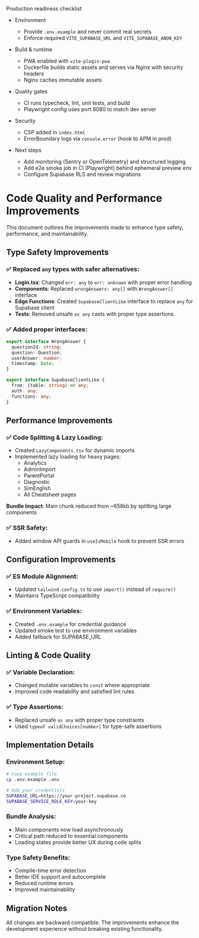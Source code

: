 Production readiness checklist

- Environment
  - Provide `.env.example` and never commit real secrets
  - Enforce required `VITE_SUPABASE_URL` and `VITE_SUPABASE_ANON_KEY`

- Build & runtime
  - PWA enabled with `vite-plugin-pwa`
  - Dockerfile builds static assets and serves via Nginx with security headers
  - Nginx caches immutable assets

- Quality gates
  - CI runs typecheck, lint, unit tests, and build
  - Playwright config uses port 8080 to match dev server

- Security
  - CSP added in `index.html`
  - ErrorBoundary logs via `console.error` (hook to APM in prod)

- Next steps
  - Add monitoring (Sentry or OpenTelemetry) and structured logging
  - Add e2e smoke job in CI (Playwright) behind ephemeral preview env
  - Configure Supabase RLS and review migrations
# Code Quality and Performance Improvements

This document outlines the improvements made to enhance type safety, performance, and maintainability.

## Type Safety Improvements

### ✅ Replaced `any` types with safer alternatives:

- **Login.tsx**: Changed `err: any` to `err: unknown` with proper error handling
- **Components**: Replaced `wrongAnswers: any[]` with `WrongAnswer[]` interface
- **Edge Functions**: Created `SupabaseClientLike` interface to replace `any` for Supabase client
- **Tests**: Removed unsafe `as any` casts with proper type assertions

### ✅ Added proper interfaces:

```typescript
export interface WrongAnswer {
  questionId: string;
  question: Question;
  userAnswer: number;
  timestamp: Date;
}

export interface SupabaseClientLike {
  from: (table: string) => any;
  auth: any;
  functions: any;
}
```

## Performance Improvements

### ✅ Code Splitting & Lazy Loading:

- Created `LazyComponents.tsx` for dynamic imports
- Implemented lazy loading for heavy pages:
  - Analytics
  - AdminImport  
  - ParentPortal
  - Diagnostic
  - SimEnglish
  - All Cheatsheet pages

**Bundle Impact**: Main chunk reduced from ~658kb by splitting large components

### ✅ SSR Safety:

- Added window API guards in `useIsMobile` hook to prevent SSR errors

## Configuration Improvements

### ✅ ES Module Alignment:

- Updated `tailwind.config.ts` to use `import()` instead of `require()`
- Maintains TypeScript compatibility

### ✅ Environment Variables:

- Created `.env.example` for credential guidance
- Updated smoke test to use environment variables
- Added fallback for SUPABASE_URL

## Linting & Code Quality

### ✅ Variable Declaration:

- Changed mutable variables to `const` where appropriate
- Improved code readability and satisfied lint rules

### ✅ Type Assertions:

- Replaced unsafe `as any` with proper type constraints
- Used `typeof validChoices[number]` for type-safe assertions

## Implementation Details

### Environment Setup:
```bash
# Copy example file
cp .env.example .env

# Add your credentials
SUPABASE_URL=https://your-project.supabase.co
SUPABASE_SERVICE_ROLE_KEY=your-key
```

### Bundle Analysis:
- Main components now load asynchronously
- Critical path reduced to essential components
- Loading states provide better UX during code splits

### Type Safety Benefits:
- Compile-time error detection
- Better IDE support and autocomplete
- Reduced runtime errors
- Improved maintainability

## Migration Notes

All changes are backward compatible. The improvements enhance the development experience without breaking existing functionality.